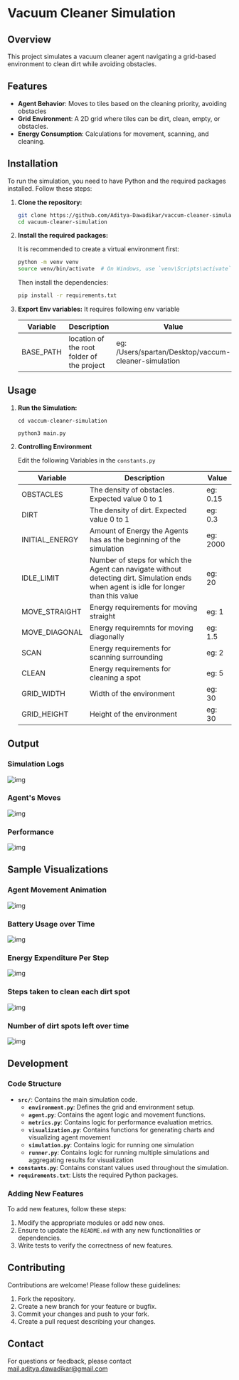 # Vacuum Cleaner Simulation

## Overview

This project simulates a vacuum cleaner agent navigating a grid-based environment to clean dirt while avoiding obstacles.

## Features

- **Agent Behavior**: Moves to tiles based on the cleaning priority, avoiding obstacles
- **Grid Environment**: A 2D grid where tiles can be dirt, clean, empty, or obstacles.
- **Energy Consumption**: Calculations for movement, scanning, and cleaning.

## Installation

To run the simulation, you need to have Python and the required packages installed. Follow these steps:

1. **Clone the repository:**

    ```bash
    git clone https://github.com/Aditya-Dawadikar/vaccum-cleaner-simulation.git
    cd vacuum-cleaner-simulation
    ```

2. **Install the required packages:**

    It is recommended to create a virtual environment first:

    ```bash
    python -m venv venv
    source venv/bin/activate  # On Windows, use `venv\Scripts\activate`
    ```

    Then install the dependencies:

    ```bash
    pip install -r requirements.txt
    ```
3. **Export Env variables:**
    It requires following env variable

    | Variable  | Description                                | Value    |
    |-----------|--------------------------------------------|-----------------|
    | BASE_PATH | location of the root folder of the project | eg: /Users/spartan/Desktop/vaccum-cleaner-simulation |

## Usage

1. **Run the Simulation:**

    `cd vaccum-cleaner-simulation`

    `python3 main.py`

2. **Controlling Environment**

    Edit the following Variables in the `constants.py`
    
    | **Variable**   | **Description**                                                                                                                        | **Value** |
    |----------------|----------------------------------------------------------------------------------------------------------------------------------------|-----------|
    | OBSTACLES      | The density of obstacles. Expected value 0 to 1                                                                                        | eg: 0.15  |
    | DIRT           | The density of dirt. Expected value 0 to 1                                                                                             | eg: 0.3   |
    | INITIAL_ENERGY | Amount of Energy the Agents has as the beginning of the simulation                                                                     | eg: 2000  |
    | IDLE_LIMIT     | Number of steps for which the Agent can navigate without detecting dirt. Simulation ends when agent is idle for longer than this value | eg: 20    |
    | MOVE_STRAIGHT  | Energy requirements for moving straight                                                                                                | eg: 1     |
    | MOVE_DIAGONAL  | Energy requiremnts for moving diagonally                                                                                               | eg: 1.5   |
    | SCAN           | Energy requirements for scanning surrounding                                                                                           | eg: 2     |
    | CLEAN          | Energy requirements for cleaning a spot                                                                                                | eg: 5     |
    | GRID_WIDTH     | Width of the environment                                                                                                               | eg: 30    |
    | GRID_HEIGHT    | Height of the environment                                                                                                              | eg: 30    |

## **Output**
### Simulation Logs
![img](https://github.com/Aditya-Dawadikar/vaccum-cleaner-simulation/blob/single-simulation-runner/views/simulation_logs.png)
### Agent's Moves
![img](https://github.com/Aditya-Dawadikar/vaccum-cleaner-simulation/blob/single-simulation-runner/views/agent_moves.png)
### Performance
![img](https://github.com/Aditya-Dawadikar/vaccum-cleaner-simulation/blob/single-simulation-runner/views/agent_preformance.png)

## Sample Visualizations

### Agent Movement Animation
![img](https://github.com/Aditya-Dawadikar/vaccum-cleaner-simulation/blob/single-simulation-runner/views/simulation_2024-09-14_01-35-33-140.gif)
### Battery Usage over Time
![img](https://github.com/Aditya-Dawadikar/vaccum-cleaner-simulation/blob/single-simulation-runner/views/battery_usage_over_time.png)
### Energy Expenditure Per Step
![img](https://github.com/Aditya-Dawadikar/vaccum-cleaner-simulation/blob/single-simulation-runner/views/energy_expenditure_per_step.png)
### Steps taken to clean each dirt spot
![img](https://github.com/Aditya-Dawadikar/vaccum-cleaner-simulation/blob/single-simulation-runner/views/steps_taken_to_clean_each_dirt_spot.png)
### Number of dirt spots left over time
![img](https://github.com/Aditya-Dawadikar/vaccum-cleaner-simulation/blob/single-simulation-runner/views/number_of_dirt_spots_left_over_time.png)

## Development

### Code Structure

- **`src/`**: Contains the main simulation code.
  - **`environment.py`**: Defines the grid and environment setup.
  - **`agent.py`**: Contains the agent logic and movement functions.
  - **`metrics.py`**: Contains logic for performance evaluation metrics.
  - **`visualization.py`**: Contains functions for generating charts and visualizing agent movement
  - **`simulation.py`**: Contains logic for running one simulation
  - **`runner.py`**: Contains logic for running multiple simulations and aggregating results for visualization
- **`constants.py`**: Contains constant values used throughout the simulation.
- **`requirements.txt`**: Lists the required Python packages.

### Adding New Features

To add new features, follow these steps:

1. Modify the appropriate modules or add new ones.
2. Ensure to update the `README.md` with any new functionalities or dependencies.
3. Write tests to verify the correctness of new features.

## Contributing

Contributions are welcome! Please follow these guidelines:

1. Fork the repository.
2. Create a new branch for your feature or bugfix.
3. Commit your changes and push to your fork.
4. Create a pull request describing your changes.

## Contact

For questions or feedback, please contact [mail.aditya.dawadikar@gmail.com](mail.aditya.dawadikar@gmail.com)
